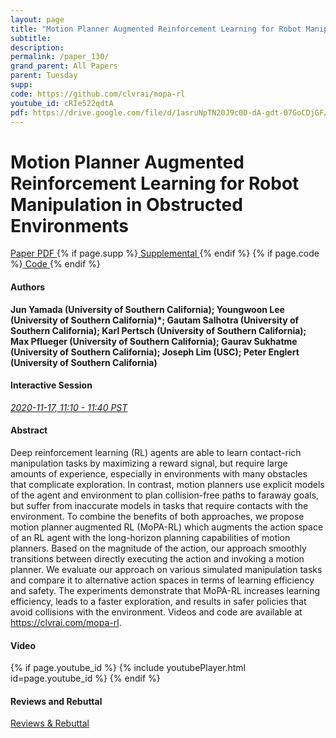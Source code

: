 ```yaml
---
layout: page
title: "Motion Planner Augmented Reinforcement Learning for Robot Manipulation in Obstructed Environments"
subtitle: 
description:
permalink: /paper_130/
grand_parent: All Papers
parent: Tuesday
supp: 
code: https://github.com/clvrai/mopa-rl
youtube_id: cRIe522qdtA
pdf: https://drive.google.com/file/d/1asruNpTN20J9c0D-dA-gdt-07GoCDjGF/view
---
```


# Motion Planner Augmented Reinforcement Learning for Robot Manipulation in Obstructed Environments

<a href="https://drive.google.com/file/d/1asruNpTN20J9c0D-dA-gdt-07GoCDjGF/view" target="_blank" rel="noopener noreferrer" class="btn btn-blue"><i class="fa fa-file-text-o" aria-hidden="true"></i> Paper PDF </a> {% if page.supp %}<a href="" target="_blank" rel="noopener noreferrer" class="btn btn-green"><i class="fa fa-file-text-o" aria-hidden="true"></i> Supplemental </a>{% endif %} {% if page.code %}<a href="https://github.com/clvrai/mopa-rl" target="_blank" rel="noopener noreferrer" class="btn"><i class="fa fa-github" aria-hidden="true"></i> Code </a>{% endif %} 

#### Authors
**Jun Yamada (University of Southern California); Youngwoon Lee (University of Southern California)*; Gautam Salhotra (University of Southern California); Karl Pertsch (University of Southern California); Max Pflueger (University of Southern California); Gaurav Sukhatme (University of Southern California); Joseph Lim (USC); Peter Englert (University of Southern California)**

#### Interactive Session
<a href="https://pheedloop.com/corl2020/virtual/?page=sessions&section=SESU67W74KXL2TO26" target="_blank" rel="noopener noreferrer"><em>2020-11-17, 11:10 - 11:40 PST </em></a>

#### Abstract
Deep reinforcement learning (RL) agents are able to learn contact-rich manipulation tasks by maximizing a reward signal, but require large amounts of experience, especially in environments with many obstacles that complicate exploration. In contrast, motion planners use explicit models of the agent and environment to plan collision-free paths to faraway goals, but suffer from inaccurate models in tasks that require contacts with the environment. To combine the benefits of both approaches, we propose motion planner augmented RL (MoPA-RL) which augments the action space of an RL agent with the long-horizon planning capabilities of motion planners. Based on the magnitude of the action, our approach smoothly transitions between directly executing the action and invoking a motion planner. We evaluate our approach on various simulated manipulation tasks and compare it to alternative action spaces in terms of learning efficiency and safety. The experiments demonstrate that MoPA-RL increases learning efficiency, leads to a faster exploration, and results in safer policies that avoid collisions with the environment. Videos and code are available at <a href="https://clvrai.com/mopa-rl" target="_blank">https://clvrai.com/mopa-rl</a>.

#### Video
{% if page.youtube_id %}
{% include youtubePlayer.html id=page.youtube_id %}
{% endif %}

#### Reviews and Rebuttal
<a href="https://drive.google.com/file/d/1VDMGU0fUGLIdBG_W2ku2hJfuYLPSjOSF/view" target="_blank" rel="noopener noreferrer" class="btn btn-purple"><i class="fa fa-pencil-square-o" aria-hidden="true"></i> Reviews & Rebuttal </a>

